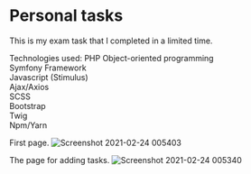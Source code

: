 # Personal tasks
This is my exam task that I completed in a limited time.

Technologies used:
PHP Object-oriented programming  
Symfony Framework  
Javascript (Stimulus)  
Ajax/Axios  
SCSS  
Bootstrap  
Twig  
Npm/Yarn  

First page.
![Screenshot 2021-02-24 005403](https://user-images.githubusercontent.com/70883106/108918957-dfcf0800-763a-11eb-912c-884daea1cd71.jpg)

The page for adding tasks.
![Screenshot 2021-02-24 005340](https://user-images.githubusercontent.com/70883106/108918958-e0679e80-763a-11eb-962a-dbf3e3d1248f.jpg)

